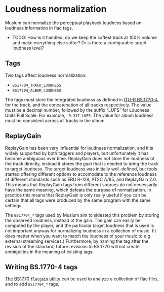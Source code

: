 # Loudness normalization

Musium can normalize the perceptual playback loudness based on loudness
information in flac tags.

 * TODO: How is it handled, do we keep the softest track at 100% volume and make
   everything else softer? Or is there a configurable target loudness level?

## Tags

Two tags affect loudness normalization:

 * `BS17704_TRACK_LOUDNESS`
 * `BS17704_ALBUM_LOUDNESS`

The tags must store the integrated loudness as defined in
[<abbr>ITU-R BS.1770-4</abbr>][bs1770-4], for the track, and the concatenation
of all tracks respectively. The value must be a decimal number, followed by the
suffix “<abbr>LUFS</abbr>” for Loudness Units Full Scale. For example,
`-9.317 LUFS`. The value for album loudness must be consistent across all tracks
in the album.

[bs1770-4]: https://www.itu.int/rec/R-REC-BS.1770-4-201510-I/en

## ReplayGain

ReplayGain has been very influential for loudness normalization, and it is
widely supported by both taggers and players, but unfortunately it has become
ambiguous over time. ReplayGain does not store the loudness of the track
directly, instead it stores the *gain* that is needed to bring the track to
target loudness. The target loudness was initially well-defined, but tools
started offering different options to accomodate to the reference loudness of
different standards such as <abbr>EBU R-128</abbr>, <abbr>ATSC A/85</abbr>, and
ReplayGain 2.0. This means that ReplayGain tags from different sources do not
necessarily have the same meaning, which defeats the purpose of normalization.
In practice this means that ReplayGain is only really useful if you can be
certain that all tags were produced by the same program with the same settings.

The `BS17704_*` tags used by Musium aim to sidestep this problem by storing the
observed loudness, instead of the gain. The gain can easily be computed by the
player, and the particular target loudness that is used is not important anyway
for normalizing loudness in a collection of music. (It does matter when you want
to match the loudness of your music to e.g. external streaming services.)
Furthermore, by naming the tag after the revision of the standard, future
revisions to <abbr>BS.1770</abbr> will not create ambiguities in the meaning of
existing tags.

## Writing BS.1770-4 tags

[The <abbr>BS1770</abbr> `flacgain` utility][flacgain] can be used to analyze a
collection of flac files, and to add `BS17704_*` tags.

[flacgain]: https://github.com/ruuda/bs1770#tagging-flac-files
